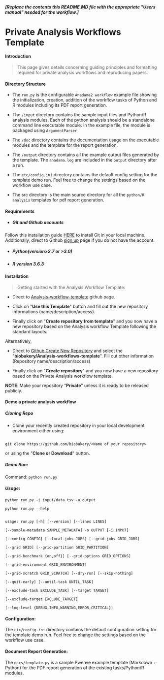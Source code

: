 
##### [Replace the contents this README.MD file with the appropriate "Users manual" needed for the workflow.]

  

# Private Analysis Workflows Template

  

#### Introduction

  

> This page gives details concerning guiding principles and formatting required for private analysis workflows and reproducing papers.

  

#### Directory Structure

- The `run.py` is the configurable `Anadama2 workflow` example file showing the initialization, creation, addition of the workflow tasks of Python and R modules including its PDF report generation.

- The `/input` directory contains the sample input files and Python/R analysis modules. Each of the python analysis should be a standalone command line executable module. In the example file, the module is packaged using `ArgumentParser`

- The `/doc` directory contains the documentation usage on the executable modules and the template for the report generation.

- The `/output` directory contains all the example output files generated by the template. The `anadama.log` are included in the `output` directory after a run.

- The `etc/config.ini` directory contains the default config setting for the template demo run. Feel free to change the settings based on the workflow use case. 

- The src directory is the main source directory for all the `python/R analysis` templates for pdf report generation.

  

#### Requirements

- ##### Git and Github accounts

Follow this installation guide [HERE](https://git-scm.com/book/en/v2/Getting-Started-Installing-Git) to install Git in your local machine. Additionally, direct to Github [sign up](https://github.com/join?source=header-home) page if you do not have the account.

- ##### Python(version>2.7 or >3.0)

- ##### R version 3.6.3

#### Installation

  

> Getting started with the Analysis Workflow Template:

- Direct to [Analysis-workflow-template](https://github.com/biobakery/Analysis-workflows-template) github page.

- Click on "**Use this Template**" button and fill out the new repository informations (name/description/access).

- Finally click on "**Create repository from template**" and you now have a new repository based on the Analysis workflow Template following the standard layouts.

  

Alternatively,

- Direct to [Github Create New Repository](https://github.com/organizations/biobakery/repositories/new) and select the "**biobakery/Analysis-workflows-template**". Fill out other information (Repository name/description/access)

- Finally click on "**Create repository**" and you now have a new repository based on the Private Analysis workflow template.

  

**NOTE**: Make your repository "**Private**" unless it is ready to be released publicly.

  

#### Demo a private analysis workflow

  

##### Cloning Repo

- Clone your recently created repository in your local development environment either using:

```

git clone https://github.com/biobakery/<Name of your repository>

```

or using the "**Clone or Download**" button.

  

##### Demo Run:

Command: `python run.py`

  

##### Usage:

```
python run.py -i input/data.tsv -o output
```

```python run.py --help```

```

usage: run.py [-h] [--version] [--lines LINES]

[--sample-metadata SAMPLE_METADATA] -o OUTPUT [-i INPUT]

[--config CONFIG] [--local-jobs JOBS] [--grid-jobs GRID_JOBS]

[--grid GRID] [--grid-partition GRID_PARTITION]

[--grid-benchmark {on,off}] [--grid-options GRID_OPTIONS]

[--grid-environment GRID_ENVIRONMENT]

[--grid-scratch GRID_SCRATCH] [--dry-run] [--skip-nothing]

[--quit-early] [--until-task UNTIL_TASK]

[--exclude-task EXCLUDE_TASK] [--target TARGET]

[--exclude-target EXCLUDE_TARGET]

[--log-level {DEBUG,INFO,WARNING,ERROR,CRITICAL}]

```

#### Configuration:
The `etc/config.ini` directory contains the default configuration setting for the template demo run. Feel free to change the settings based on the workflow use case. 

#### Document Report Generation:
The  `docs/template.py` is a sample Pweave example template (Markdown + Python) for the PDF report generation of the existing tasks/Python/R modules.  